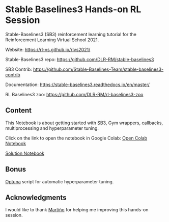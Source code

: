 # Stable Baselines3 Hands-on RL Session

Stable-Baselines3 (SB3) reinforcement learning tutorial for the Reinforcement Learning Virtual School 2021.

Website: https://rl-vs.github.io/rlvs2021/

<!-- Slides: https://araffin.github.io/slides/rl-tuto-jnrr19/#/ -->

Stable-Baselines3 repo: https://github.com/DLR-RM/stable-baselines3

SB3 Contrib: https://github.com/Stable-Baselines-Team/stable-baselines3-contrib

Documentation: https://stable-baselines3.readthedocs.io/en/master/

RL Baselines3 zoo: https://github.com/DLR-RM/rl-baselines3-zoo

## Content

This Notebook is about getting started with SB3, Gym wrappers, callbacks, multiprocessing and hyperparameter tuning.

Click on the link to open the notebook in Google Colab: [Open Colab Notebook](https://colab.research.google.com/github/araffin/rl-handson-rlvs21/blob/main/rlvs_hands_on_sb3.ipynb)

[Solution Notebook](https://colab.research.google.com/github/araffin/rl-handson-rlvs21/blob/solution/rlvs_hands_on_sb3.ipynb)


## Bonus

[Optuna](https://github.com/optuna/optuna) script for automatic hyperparameter tuning.

## Acknowledgments

I would like to thank [Martiño](https://github.com/mcres) for helping me improving this hands-on session.
